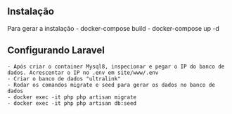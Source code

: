 ## Instalação

Para gerar a instalação
    - docker-compose build
    - docker-compose up -d

## Configurando Laravel
    - Após criar o container Mysql8, inspecionar e pegar o IP do banco de dados. Acrescentar o IP no .env em site/www/.env
    - Criar o banco de dados "ultralink"
    - Rodar os comandos migrate e seed para gerar os dados no banco de dados
    - docker exec -it php php artisan migrate
    - docker exec -it php php artisan db:seed